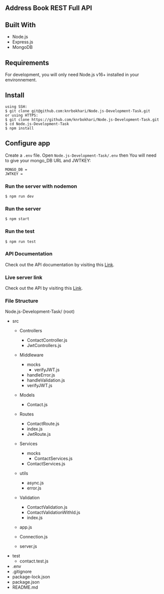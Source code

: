 ## Address Book REST Full API

## Built With
* Node.js
* Express.js
* MongoDB


## Requirements

For development, you will only need Node.js v16+ installed in your environnement.


## Install 
    using SSH:
    $ git clone git@github.com:knrbokhari/Node.js-Development-Task.git
    or using HTTPS:
    $ git clone https://github.com/knrbokhari/Node.js-Development-Task.git
    $ cd Node.js-Development-Task
    $ npm install


## Configure app
Create a `.env` file. Open `Node.js-Development-Task/.env` then You will need to give your mongo_DB URL and JWTKEY:

```
MONGO_DB = 
JWTKEY = 
```
### Run the server with nodemon
    $ npm run dev
### Run the server 
    $ npm start
### Run the test 
    $ npm run test

### API Documentation
Check out the API documentation by visiting this [Link](https://documenter.getpostman.com/view/21641752/2s8YzS1j4s).

### Live server link
Check out the API by visiting this [Link](https://nodejs-development-task-production.up.railway.app/).

### File Structure
Node.js-Development-Task/ (root)

- src
  - Controllers
    - ContactController.js
    - JwtControllers.js
  
  - Middleware
    - mocks
      - verifyJWT.js
    - handleError.js
    - handleValidation.js
    - verifyJWT.js

  - Models
    - Contact.js

  - Routes
    - ContactRoute.js
    - index.js
    - JwtRoute.js
  - Services
    - mocks
      - ContactServices.js
    - ContactServices.js

  - utils
    - async.js
    - error.js

  - Validation
      - ContactValidation.js
      - ContactValidationWithId.js
      - index.js
  - app.js
  - Connection.js
  - server.js
- test
  - contact.test.js
- .env
- .gitignore
- package-lock.json
- package.json
- README.md
